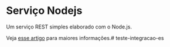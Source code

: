 # Serviço Nodejs

Um serviço REST simples elaborado com o Node.js. 

Veja [esse artigo](https://medium.com/@giu.drawer/criando-servicos-com-nodejs-432c11b5d50d) para maiores informações.# teste-integracao-es

